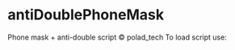 # antiDoublePhoneMask
Phone mask + anti-double script © polad_tech
To load script use:
    <script src="https://cdn.jsdelivr.net/gh/PoladMamedov/antiDoublePhoneMask/antiDoublePhoneMask.js"></script>
